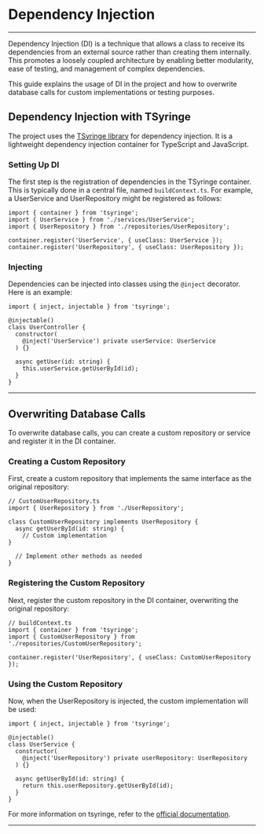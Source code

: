 # Dependency Injection

_________________________________________________________________________________________________________

Dependency Injection (DI) is a technique that allows a class to receive its dependencies from an external source rather than creating them internally. This promotes a loosely coupled architecture by enabling better modularity, ease of testing, and management of complex dependencies.

This guide explains the usage of DI in the project and how to overwrite database calls for custom implementations or testing purposes.

## Dependency Injection with TSyringe

The project uses the [TSyringe library](https://github.com/microsoft/tsyringe) for dependency injection. It is a lightweight dependency injection container for TypeScript and JavaScript.

### Setting Up DI

The first step is the registration of dependencies in the TSyringe container. This is typically done in a central file, named `buildContext.ts`. For example, a UserService and UserRepository might be registered as follows:

    import { container } from 'tsyringe';
    import { UserService } from './services/UserService';
    import { UserRepository } from './repositories/UserRepository';

    container.register('UserService', { useClass: UserService });
    container.register('UserRepository', { useClass: UserRepository });

### Injecting 

Dependencies can be injected into classes using the `@inject` decorator. Here is an example:

    import { inject, injectable } from 'tsyringe';

    @injectable()
    class UserController {
      constructor(
        @inject('UserService') private userService: UserService
      ) {}

      async getUser(id: string) {
        this.userService.getUserById(id);
      }
    }

_________________________________________________________________________________________________________

## Overwriting Database Calls

To overwrite database calls, you can create a custom repository or service and register it in the DI container.

### Creating a Custom Repository

First, create a custom repository that implements the same interface as the original repository:

    // CustomUserRepository.ts
    import { UserRepository } from './UserRepository';

    class CustomUserRepository implements UserRepository {
      async getUserById(id: string) {
        // Custom implementation
    }

      // Implement other methods as needed
    }

### Registering the Custom Repository

Next, register the custom repository in the DI container, overwriting the original repository:

    // buildContext.ts
    import { container } from 'tsyringe';
    import { CustomUserRepository } from './repositories/CustomUserRepository';

    container.register('UserRepository', { useClass: CustomUserRepository });

### Using the Custom Repository

Now, when the UserRepository is injected, the custom implementation will be used:

    import { inject, injectable } from 'tsyringe';

    @injectable()
    class UserService {
      constructor(
        @inject('UserRepository') private userRepository: UserRepository
      ) {}

      async getUserById(id: string) {
        return this.userRepository.getUserById(id);
      }
    }

For more information on tsyringe, refer to the [official documentation](https://github.com/microsoft/tsyringe).

_________________________________________________________________________________________________________
